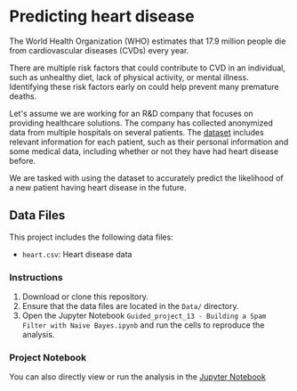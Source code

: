 # Predicting heart disease

The World Health Organization (WHO) estimates that 17.9 million people die from cardiovascular diseases (CVDs) every year.

There are multiple risk factors that could contribute to CVD in an individual, such as unhealthy diet, lack of physical activity, or mental illness. Identifying these risk factors early on could help prevent many premature deaths.

Let's assume we are working for an R&D company that focuses on providing healthcare solutions. The company has collected anonymized data from multiple hospitals on several patients. The [dataset](https://www.kaggle.com/datasets/fedesoriano/heart-failure-prediction) includes relevant information for each patient, such as their personal information and some medical data, including whether or not they have had heart disease before.

We are tasked with using the dataset to accurately predict the likelihood of a new patient having heart disease in the future.

## Data Files

This project includes the following data files:

- `heart.csv`: Heart disease data

### Instructions

1. Download or clone this repository.
2. Ensure that the data files are located in the `Data/` directory.
3. Open the Jupyter Notebook `Guided_project_13 - Building a Spam Filter with Naive Bayes.ipynb` and run the cells to reproduce the analysis.

### Project Notebook

You can also directly view or run the analysis in the [Jupyter Notebook](https://github.com/timmueller0/data_projects_misc/blob/main/projects/guided_project13_building_a_spam_filter_with_naive_bayes/Guided_project_13%20-%20Building%20a%20Spam%20Filter%20with%20Naive%20Bayes.ipynb)




